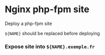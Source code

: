 # Nginx php-fpm site

Deploy a php-fpm site

`${NAME}` should be replaced before deploying

### Expose site into `${NAME}.exemple.fr`